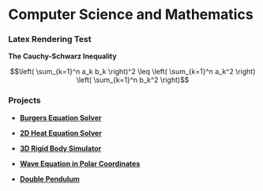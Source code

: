 <script type="text/javascript" async
    src="https://cdn.jsdelivr.net/npm/mathjax@3/es5/tex-mml-chtml.js">
</script>

# Computer Science and Mathematics

### Latex Rendering Test
**The Cauchy-Schwarz Inequality**
```math
\left( \sum_{k=1}^n a_k b_k \right)^2 \leq \left( \sum_{k=1}^n a_k^2 \right) \left( \sum_{k=1}^n b_k^2 \right)
```

### Projects
- [**Burgers Equation Solver**](/projects/BurgersEquation.md)

- [**2D Heat Equation Solver**](/projects/2DHeatEquation.html)

- [**3D Rigid Body Simulator**](/projects/DzhanibekovEffect.html)

- [**Wave Equation in Polar Coordinates**](/projects/PolarWaveEquation.html)

- [**Double Pendulum**](/projects/DoublePendulum.html)